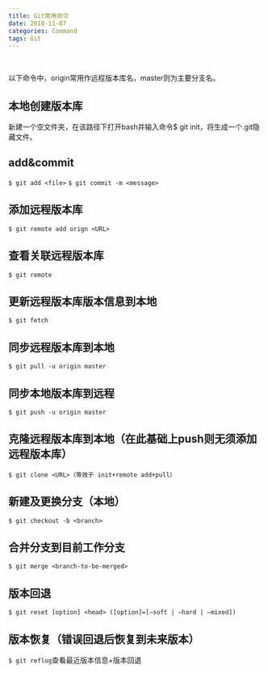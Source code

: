 ```yaml
---
title: Git常用命令
date: 2018-11-07
categories: Command
tags: Git
---
```


&nbsp;

<!--more-->

以下命令中，origin常用作远程版本库名，master则为主要分支名。

## 本地创建版本库
新建一个空文件夹，在该路径下打开bash并输入命令$ git init，将生成一个.git隐藏文件。

## add&commit
```$ git add <file>```
```$ git commit -m <message>```

## 添加远程版本库
```$ git remote add orign <URL>```

## 查看关联远程版本库
```$ git remote```

## 更新远程版本库版本信息到本地
```$ git fetch```

## 同步远程版本库到本地
```$ git pull -u origin master```

## 同步本地版本库到远程
```$ git push -u origin master```

## 克隆远程版本库到本地（在此基础上push则无须添加远程版本库）
```$ git clone <URL>（等效于 init+remote add+pull）```

## 新建及更换分支（本地）
```$ git checkout -b <branch>```

## 合并分支到目前工作分支
```$ git merge <branch-to-be-merged>```

## 版本回退
```$ git reset [option] <head> ([option]=[–soft | –hard | –mixed]) ```

## 版本恢复（错误回退后恢复到未来版本）
```$ git reflog```查看最近版本信息+版本回退